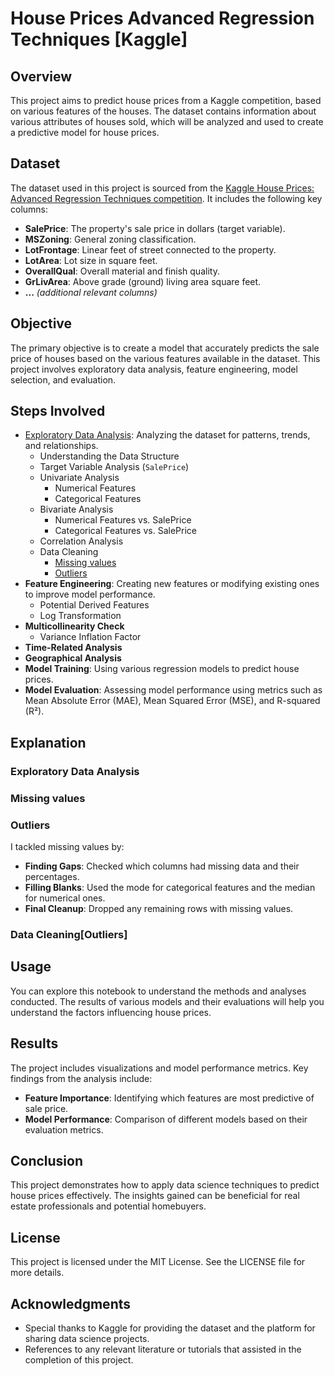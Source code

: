 # House Prices Advanced Regression Techniques [Kaggle]

## Overview
This project aims to predict house prices from a Kaggle competition, based on various features of the houses. The dataset contains information about various attributes of houses sold, which will be analyzed and used to create a predictive model for house prices.

## Dataset
The dataset used in this project is sourced from the [Kaggle House Prices: Advanced Regression Techniques competition](https://www.kaggle.com/c/house-prices-advanced-regression-techniques/data). It includes the following key columns:

- **SalePrice**: The property's sale price in dollars (target variable).
- **MSZoning**: General zoning classification.
- **LotFrontage**: Linear feet of street connected to the property.
- **LotArea**: Lot size in square feet.
- **OverallQual**: Overall material and finish quality.
- **GrLivArea**: Above grade (ground) living area square feet.
- **...** *(additional relevant columns)*

## Objective
The primary objective is to create a model that accurately predicts the sale price of houses based on the various features available in the dataset. This project involves exploratory data analysis, feature engineering, model selection, and evaluation.

## Steps Involved
- [Exploratory Data Analysis](#Exploratory-Data-Analysis): Analyzing the dataset for patterns, trends, and relationships.
  - Understanding the Data Structure
  - Target Variable Analysis (`SalePrice`)
  - Univariate Analysis
    - Numerical Features
    - Categorical Features
  - Bivariate Analysis
    - Numerical Features vs. SalePrice
    - Categorical Features vs. SalePrice
  - Correlation Analysis
  - Data Cleaning
    - [Missing values](#Missing-values)
    - [Outliers](#Outliers)
- **Feature Engineering**: Creating new features or modifying existing ones to improve model performance.
  - Potential Derived Features
  - Log Transformation
- **Multicollinearity Check**
  - Variance Inflation Factor
- **Time-Related Analysis**
- **Geographical Analysis**
- **Model Training**: Using various regression models to predict house prices.
- **Model Evaluation**: Assessing model performance using metrics such as Mean Absolute Error (MAE), Mean Squared Error (MSE), and R-squared (R²).

## Explanation

### Exploratory Data Analysis

### Missing values

### Outliers



I tackled missing values by: 

- **Finding Gaps**: Checked which columns had missing data and their percentages.  
- **Filling Blanks**: Used the mode for categorical features and the median for numerical ones. 
- **Final Cleanup**: Dropped any remaining rows with missing values.

### Data Cleaning[Outliers]

## Usage

You can explore this notebook to understand the methods and analyses conducted. The results of various models and their evaluations will help you understand the factors influencing house prices.

## Results

The project includes visualizations and model performance metrics. Key findings from the analysis include:

- **Feature Importance**: Identifying which features are most predictive of sale price.
- **Model Performance**: Comparison of different models based on their evaluation metrics.

## Conclusion

This project demonstrates how to apply data science techniques to predict house prices effectively. The insights gained can be beneficial for real estate professionals and potential homebuyers.

## License

This project is licensed under the MIT License. See the LICENSE file for more details.

## Acknowledgments

- Special thanks to Kaggle for providing the dataset and the platform for sharing data science projects.
- References to any relevant literature or tutorials that assisted in the completion of this project.

